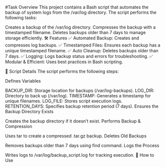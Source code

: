#Task Overview
This project contains a Bash script that automates the backup of system logs from the /var/log directory. The script performs the following tasks:

Creates a backup of the /var/log directory.
Compresses the backup with a timestamped filename.
Deletes backups older than 7 days to manage storage efficiently.
🛠 Features
✅ Automated Backup: Creates and compresses log backups.
✅ Timestamped Files: Ensures each backup has a unique timestamped filename.
✅ Auto Cleanup: Deletes backups older than 7 days.
✅ Logging: Logs backup status and errors for troubleshooting.
✅ Modular & Efficient: Uses best practices in Bash scripting.

📜 Script Details
The script performs the following steps:

Defines Variables

BACKUP_DIR: Storage location for backups (/var/log-backups).
LOG_DIR: Directory to back up (/var/log).
TIMESTAMP: Generates a timestamp for unique filenames.
LOG_FILE: Stores script execution logs.
RETENTION_DAYS: Specifies backup retention period (7 days).
Ensures the Backup Directory Exists

Creates the backup directory if it doesn’t exist.
Performs Backup & Compression

Uses tar to create a compressed .tar.gz backup.
Deletes Old Backups

Removes backups older than 7 days using find command.
Logs the Process

Writes logs to /var/log/backup_script.log for tracking execution.
🚀 How to Use
